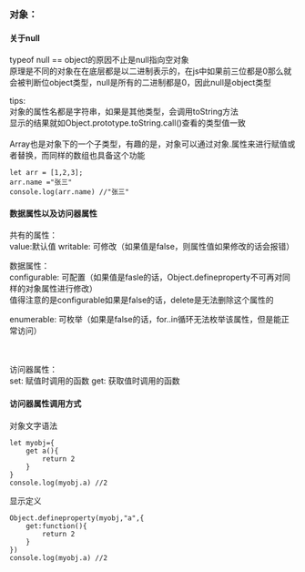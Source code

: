 ### 对象：

#### 关于null
typeof null == object的原因不止是null指向空对象<br>
原理是不同的对象在在底层都是以二进制表示的，在js中如果前三位都是0那么就会被判断位object类型，null是所有的二进制都是0，因此null是object类型

tips:<br>
对象的属性名都是字符串，如果是其他类型，会调用toString方法<br>
显示的结果就如Object.prototype.toString.call()查看的类型值一致
<br>
<br>
Array也是对象下的一个子类型，有趣的是，对象可以通过对象.属性来进行赋值或者替换，而同样的数组也具备这个功能
```
let arr = [1,2,3];
arr.name ="张三"
console.log(arr.name) //"张三"
```

#### 数据属性以及访问器属性
共有的属性：<br>
value:默认值
writable: 可修改（如果值是false，则属性值如果修改的话会报错）


数据属性：<br>
configurable: 可配置（如果值是fasle的话，Object.defineproperty不可再对同样的对象属性进行修改）<br>
值得注意的是configurable如果是false的话，delete是无法删除这个属性的

enumerable: 可枚举（如果是false的话，for..in循环无法枚举该属性，但是能正常访问）

<br><br>
访问器属性：<br>
set: 赋值时调用的函数
get: 获取值时调用的函数

#### 访问器属性调用方式
对象文字语法
```
let myobj={
    get a(){
        return 2
    }
}
console.log(myobj.a) //2
```
显示定义
```
Object.defineproperty(myobj,"a",{
    get:function(){
        return 2
    }
})
console.log(myobj.a) //2
```

